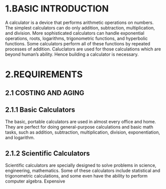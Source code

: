 # 1.BASIC INTRODUCTION
A calculator is a device that performs arithmetic operations on numbers. The simplest calculators can do only addition, subtraction, multiplication, and division. More sophisticated calculators can handle exponential operations, roots, logarithms, trigonometric functions, and hyperbolic functions. Some calculators perform all of these functions by repeated processes of addition.
Caluclators are used for those calculations which are beyond human’s ability. Hence building a calculator is necessary.
# 2.REQUIREMENTS
## 2.1 COSTING AND AGING
## 2.1.1 Basic Calculators
The basic, portable calculators are used in almost every office and home. They are perfect for doing general-purpose calculations and basic math tasks, such as addition, subtraction, multiplication, division, exponentiation, and logarithm.
## 2.1.2 Scientific Calculators 
Scientific calculators are specially designed to solve problems in science, engineering, mathematics. Some of these calculators include statistical and trigonometric calculations, and some even have the ability to perform computer algebra. Expensive

